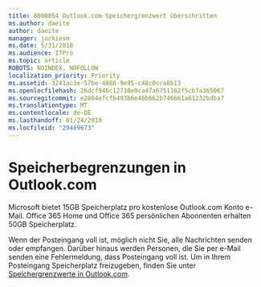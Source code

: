 ```yaml
---
title: 8000054 Outlook.com Speichergrenzwert überschritten
ms.author: daeite
author: daeite
manager: jackiesm
ms.date: 5/31/2018
ms.audience: ITPro
ms.topic: article
ROBOTS: NOINDEX, NOFOLLOW
localization_priority: Priority
ms.assetid: 3241ac3e-57be-4888-9e95-c48c0cca8b13
ms.openlocfilehash: 26dcf946c12738e0ca47a6751162f5cb7a365067
ms.sourcegitcommit: e2864efcfb493b6e46b662b746661a61232bdba7
ms.translationtype: MT
ms.contentlocale: de-DE
ms.lasthandoff: 01/24/2019
ms.locfileid: "29469673"
---
```

# <a name="storage-limits-in-outlookcom"></a>Speicherbegrenzungen in Outlook.com

Microsoft bietet 15GB Speicherplatz pro kostenlose Outlook.com Konto e-Mail. Office 365 Home und Office 365 persönlichen Abonnenten erhalten 50GB Speicherplatz.
  
Wenn der Posteingang voll ist, möglich nicht Sie, alle Nachrichten senden oder empfangen. Darüber hinaus werden Personen, die Sie per e-Mail senden eine Fehlermeldung, dass Posteingang voll ist. Um in Ihrem Posteingang Speicherplatz freizugeben, finden Sie unter [Speichergrenzwerte in Outlook.com](https://go.microsoft.com/fwlink/p/?linkid=2001900&amp;clcid=0x409).
  

